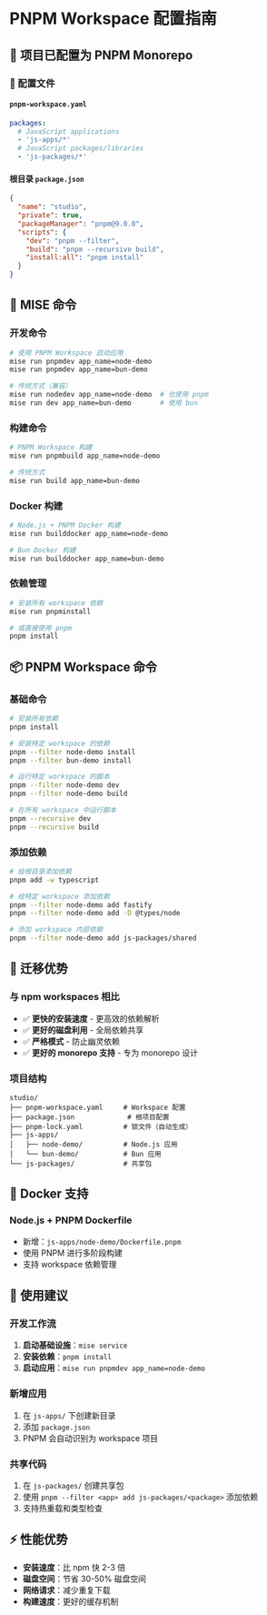 # PNPM Workspace 配置指南

## 🚀 项目已配置为 PNPM Monorepo

### 📁 配置文件

#### `pnpm-workspace.yaml`
```yaml
packages:
  # JavaScript applications
  - 'js-apps/*'
  # JavaScript packages/libraries  
  - 'js-packages/*'
```

#### 根目录 `package.json`
```json
{
  "name": "studio",
  "private": true,
  "packageManager": "pnpm@9.0.0",
  "scripts": {
    "dev": "pnpm --filter",
    "build": "pnpm --recursive build",
    "install:all": "pnpm install"
  }
}
```

## 🎯 MISE 命令

### 开发命令
```bash
# 使用 PNPM Workspace 启动应用
mise run pnpmdev app_name=node-demo
mise run pnpmdev app_name=bun-demo

# 传统方式（兼容）
mise run nodedev app_name=node-demo  # 也使用 pnpm
mise run dev app_name=bun-demo       # 使用 bun
```

### 构建命令
```bash
# PNPM Workspace 构建
mise run pnpmbuild app_name=node-demo

# 传统方式
mise run build app_name=bun-demo
```

### Docker 构建
```bash
# Node.js + PNPM Docker 构建
mise run builddocker app_name=node-demo

# Bun Docker 构建  
mise run builddocker app_name=bun-demo
```

### 依赖管理
```bash
# 安装所有 workspace 依赖
mise run pnpminstall

# 或直接使用 pnpm
pnpm install
```

## 📦 PNPM Workspace 命令

### 基础命令
```bash
# 安装所有依赖
pnpm install

# 安装特定 workspace 的依赖
pnpm --filter node-demo install
pnpm --filter bun-demo install

# 运行特定 workspace 的脚本
pnpm --filter node-demo dev
pnpm --filter node-demo build

# 在所有 workspace 中运行脚本
pnpm --recursive dev
pnpm --recursive build
```

### 添加依赖
```bash
# 给根目录添加依赖
pnpm add -w typescript

# 给特定 workspace 添加依赖
pnpm --filter node-demo add fastify
pnpm --filter node-demo add -D @types/node

# 添加 workspace 内部依赖
pnpm --filter node-demo add js-packages/shared
```

## 🔄 迁移优势

### 与 npm workspaces 相比
- ✅ **更快的安装速度** - 更高效的依赖解析
- ✅ **更好的磁盘利用** - 全局依赖共享
- ✅ **严格模式** - 防止幽灵依赖
- ✅ **更好的 monorepo 支持** - 专为 monorepo 设计

### 项目结构
```
studio/
├── pnpm-workspace.yaml     # Workspace 配置
├── package.json             # 根项目配置
├── pnpm-lock.yaml          # 锁文件（自动生成）
├── js-apps/
│   ├── node-demo/          # Node.js 应用
│   └── bun-demo/           # Bun 应用
└── js-packages/            # 共享包
```

## 🐳 Docker 支持

### Node.js + PNPM Dockerfile
- 新增：`js-apps/node-demo/Dockerfile.pnpm`
- 使用 PNPM 进行多阶段构建
- 支持 workspace 依赖管理

## 🎨 使用建议

### 开发工作流
1. **启动基础设施**：`mise service`
2. **安装依赖**：`pnpm install`
3. **启动应用**：`mise run pnpmdev app_name=node-demo`

### 新增应用
1. 在 `js-apps/` 下创建新目录
2. 添加 `package.json`
3. PNPM 会自动识别为 workspace 项目

### 共享代码
1. 在 `js-packages/` 创建共享包
2. 使用 `pnpm --filter <app> add js-packages/<package>` 添加依赖
3. 支持热重载和类型检查

## ⚡ 性能优势

- **安装速度**：比 npm 快 2-3 倍
- **磁盘空间**：节省 30-50% 磁盘空间
- **网络请求**：减少重复下载
- **构建速度**：更好的缓存机制
